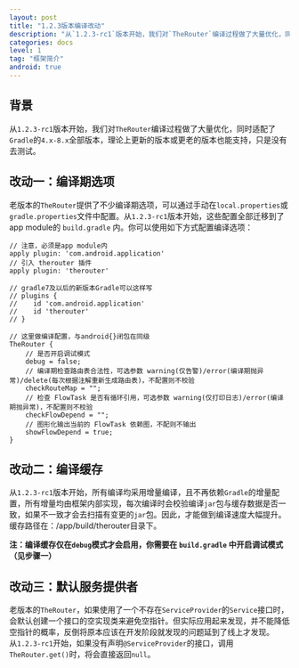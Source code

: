 ```yaml
---
layout: post
title: "1.2.3版本编译改动"
description: "从`1.2.3-rc1`版本开始，我们对`TheRouter`编译过程做了大量优化，同时适配了`Gradle`的`4.x-8.x`全部版本，理论上更新的版本或更老的版本也能支持，只是没有去测试。   "
categories: docs
level: 1
tag: "框架简介" 
android: true 
---
```


## 背景
从`1.2.3-rc1`版本开始，我们对`TheRouter`编译过程做了大量优化，同时适配了`Gradle`的`4.x-8.x`全部版本，理论上更新的版本或更老的版本也能支持，只是没有去测试。   

## 改动一：编译期选项

老版本的`TheRouter`提供了不少编译期选项，可以通过手动在`local.properties`或`gradle.properties`文件中配置。从`1.2.3-rc1`版本开始，这些配置全部迁移到了app module的 `build.gradle` 内。你可以使用如下方式配置编译选项：   

```
// 注意，必须是app module内
apply plugin: 'com.android.application'
// 引入 therouter 插件
apply plugin: 'therouter'

// gradle7及以后的新版本Gradle可以这样写
// plugins {
//    id 'com.android.application'
//    id 'therouter'
// }

// 这里做编译配置，与android{}闭包在同级
TheRouter {
    // 是否开启调试模式
    debug = false;
    // 编译期检查路由表合法性，可选参数 warning(仅告警)/error(编译期抛异常)/delete(每次根据注解重新生成路由表)，不配置则不校验
    checkRouteMap = "";
    // 检查 FlowTask 是否有循环引用，可选参数 warning(仅打印日志)/error(编译期抛异常)，不配置则不校验
    checkFlowDepend = "";
    // 图形化输出当前的 FlowTask 依赖图，不配则不输出
    showFlowDepend = true;
}

```

## 改动二：编译缓存

从`1.2.3-rc1`版本开始，所有编译均采用增量编译，且不再依赖`Gradle`的增量配置，所有增量均由框架内部实现，每次编译时会校验编译`jar`包与缓存数据是否一致，如果不一致才会去扫描有变更的`jar`包。因此，才能做到编译速度大幅提升。   
缓存路径在：/app/build/therouter目录下。

**注：编译缓存仅在`debug`模式才会启用，你需要在 `build.gradle` 中开启调试模式（见步骤一）**


## 改动三：默认服务提供者

老版本的`TheRouter`，如果使用了一个不存在`ServiceProvider`的`Service`接口时，会默认创建一个接口的空实现类来避免空指针。但实际应用起来发现，并不能降低空指针的概率，反倒将原本应该在开发阶段就发现的问题延到了线上才发现。   
从`1.2.3-rc1`开始，如果没有声明`@ServiceProvider`的接口，调用`TheRouter.get()`时，将会直接返回`null`。   

